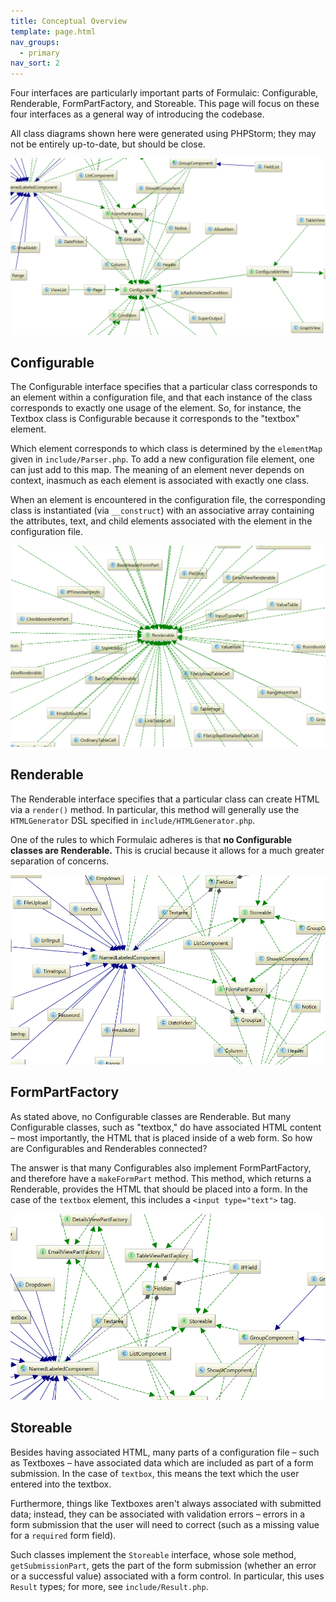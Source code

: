 ```yaml
---
title: Conceptual Overview
template: page.html
nav_groups:
  - primary
nav_sort: 2
---
```


Four interfaces are particularly important parts of Formulaic: Configurable, Renderable, FormPartFactory, and Storeable. This page will focus on these four interfaces as a general way of introducing the codebase.

All class diagrams shown here were generated using PHPStorm; they may not be entirely up-to-date, but should be close.


![Configurable](configurable.png)

## Configurable

The Configurable interface specifies that a particular class corresponds to an element within a configuration file, and that each instance of the class corresponds to exactly one usage of the element. So, for instance, the Textbox class is Configurable because it corresponds to the "textbox" element.

Which element corresponds to which class is determined by the `elementMap` given in `include/Parser.php`. To add a new configuration file element, one can just add to this map. The meaning of an element never depends on context, inasmuch as each element is associated with exactly one class.

When an element is encountered in the configuration file, the corresponding class is instantiated (via `__construct`) with an associative array containing the attributes, text, and child elements associated with the element in the configuration file.


![Renderable](renderable.png)

## Renderable

The Renderable interface specifies that a particular class can create HTML via a `render()` method. In particular, this method will generally use the `HTMLGenerator` DSL specified in `include/HTMLGenerator.php`.

One of the rules to which Formulaic adheres is that **no Configurable classes are Renderable.** This is crucial because it allows for a much greater separation of concerns.

![FormPartFactory](formpartfactory.png)

## FormPartFactory

As stated above, no Configurable classes are Renderable. But many Configurable classes, such as "textbox," do have associated HTML content &ndash; most importantly, the HTML that is placed inside of a web form. So how are Configurables and Renderables connected?

The answer is that many Configurables also implement FormPartFactory, and therefore have a `makeFormPart` method. This method, which returns a Renderable, provides the HTML that should be placed into a form. In the case of the `textbox` element, this includes a `<input type="text">` tag.

![Storeable](storeable.png)

## Storeable

Besides having associated HTML, many parts of a configuration file &ndash; such as Textboxes &ndash; have associated data which are included as part of a form submission. In the case of `textbox`, this means the text which the user entered into the textbox.

Furthermore, things like Textboxes aren't always associated with submitted data; instead, they can be associated with validation errors &ndash; errors in a form submission that the user will need to correct (such as a missing value for a `required` form field).

Such classes implement the `Storeable` interface, whose sole method, `getSubmissionPart`, gets the part of the form submission (whether an error or a successful value) associated with a form control. In particular, this uses `Result` types; for more, see `include/Result.php`.